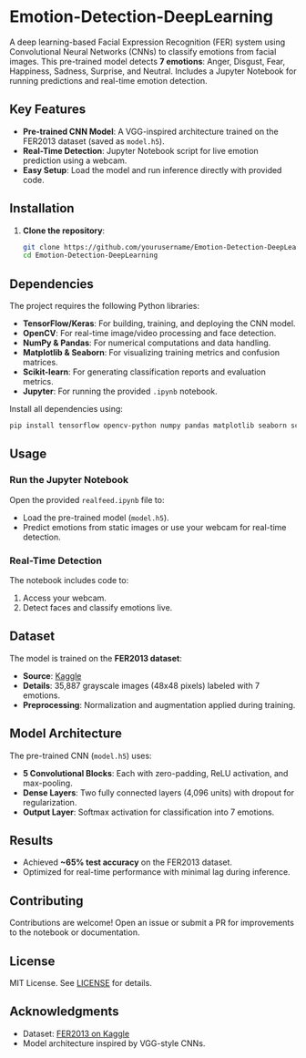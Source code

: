 # Emotion-Detection-DeepLearning

A deep learning-based Facial Expression Recognition (FER) system using Convolutional Neural Networks (CNNs) to classify emotions from facial images. This pre-trained model detects **7 emotions**: Anger, Disgust, Fear, Happiness, Sadness, Surprise, and Neutral. Includes a Jupyter Notebook for running predictions and real-time emotion detection.


## Key Features
- **Pre-trained CNN Model**: A VGG-inspired architecture trained on the FER2013 dataset (saved as `model.h5`).
- **Real-Time Detection**: Jupyter Notebook script for live emotion prediction using a webcam.
- **Easy Setup**: Load the model and run inference directly with provided code.


## Installation
1. **Clone the repository**:
   ```bash
   git clone https://github.com/yourusername/Emotion-Detection-DeepLearning.git
   cd Emotion-Detection-DeepLearning
   ```
## Dependencies
The project requires the following Python libraries:
- **TensorFlow/Keras**: For building, training, and deploying the CNN model.
- **OpenCV**: For real-time image/video processing and face detection.
- **NumPy & Pandas**: For numerical computations and data handling.
- **Matplotlib & Seaborn**: For visualizing training metrics and confusion matrices.
- **Scikit-learn**: For generating classification reports and evaluation metrics.
- **Jupyter**: For running the provided `.ipynb` notebook.

Install all dependencies using:
```bash
pip install tensorflow opencv-python numpy pandas matplotlib seaborn scikit-learn jupyter
```

## Usage
### Run the Jupyter Notebook
Open the provided `realfeed.ipynb` file to:
   - Load the pre-trained model (`model.h5`).
   - Predict emotions from static images or use your webcam for real-time detection.

### Real-Time Detection
The notebook includes code to:
1. Access your webcam.
2. Detect faces and classify emotions live.

## Dataset
The model is trained on the **FER2013 dataset**:
- **Source**: [Kaggle](https://www.kaggle.com/datasets/msambare/fer2013)
- **Details**: 35,887 grayscale images (48x48 pixels) labeled with 7 emotions.
- **Preprocessing**: Normalization and augmentation applied during training.

## Model Architecture
The pre-trained CNN (`model.h5`) uses:
- **5 Convolutional Blocks**: Each with zero-padding, ReLU activation, and max-pooling.
- **Dense Layers**: Two fully connected layers (4,096 units) with dropout for regularization.
- **Output Layer**: Softmax activation for classification into 7 emotions.

## Results
- Achieved **~65% test accuracy** on the FER2013 dataset.
- Optimized for real-time performance with minimal lag during inference.

## Contributing
Contributions are welcome! Open an issue or submit a PR for improvements to the notebook or documentation.

## License
MIT License. See [LICENSE](LICENSE) for details.

## Acknowledgments
- Dataset: [FER2013 on Kaggle](https://www.kaggle.com/datasets/msambare/fer2013)
- Model architecture inspired by VGG-style CNNs.
